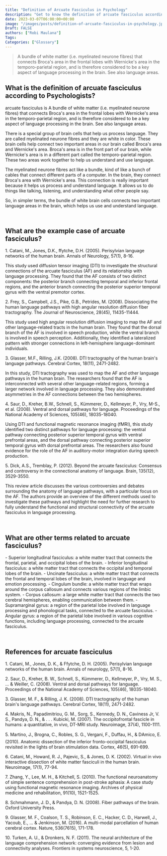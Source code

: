 ```yaml
---
title: "Definition of Arcuate Fasciculus in Psychology"
description: "Get to know the definition of arcuate fasciculus according to psychologists."
date: 2023-03-07T06:00:00+00:00
image: "/images/posts/definition-of-arcuate-fasciculus-in-psychology.jpg"
Draft: FALSE
authors: ["Robi Maulana"]
Tags: 
Categories: ["Glossary"]
---
```






> A bundle of white matter (i.e. myelinated neurone fibres) that connects Broca's area in the frontal lobes with Wernicke's area in the temporo-parietal region, and is therefore considered to be a key aspect of language processing in the brain. See also language areas.

## What is the definition of arcuate fasciculus according to Psychologists?

arcuate fasciculus is A bundle of white matter (i.e. myelinated neurone fibres) that connects Broca's area in the frontal lobes with Wernicke's area in the temporo-parietal region, and is therefore considered to be a key aspect of language processing in the brain. See also language areas.

There is a special group of brain cells that help us process language. They are called myelinated neurone fibres and they are white in color. These brain cells help connect two important areas in our brain called Broca's area and Wernicke's area. Broca's area is in the front part of our brain, while Wernicke's area is in a different part called the temporo-parietal region. These two areas work together to help us understand and use language.

The myelinated neurone fibres act like a bundle, kind of like a bunch of cables that connect different parts of a computer. In the brain, they connect Broca's area with Wernicke's area. This connection is really important because it helps us process and understand language. It allows us to do things like talking, listening, and understanding what other people say.

So, in simpler terms, the bundle of white brain cells connects two important language areas in the brain, which helps us use and understand language.

 

## What are the example case of arcuate fasciculus?

1\. Catani, M., Jones, D.K., ffytche, D.H. (2005). Perisylvian language networks of the human brain. Annals of Neurology, 57(1), 8-16.

This study used diffusion tensor imaging (DTI) to investigate the structural connections of the arcuate fasciculus (AF) and its relationship with language processing. They found that the AF consists of two distinct components: the posterior branch connecting temporal and inferior frontal regions, and the anterior branch connecting the posterior superior temporal gyrus with the ventral premotor cortex.

2\. Frey, S., Campbell, J.S., Pike, G.B., Petrides, M. (2008). Dissociating the human language pathways with high angular resolution diffusion fiber tractography. The Journal of Neuroscience, 28(45), 11435-11444.

This study used high angular resolution diffusion imaging to map the AF and other language-related tracts in the human brain. They found that the dorsal branch of the AF is involved in speech production, while the ventral branch is involved in speech perception. Additionally, they identified a lateralized pattern with stronger connections in left-hemisphere language-dominant individuals.

3\. Glasser, M.F., Rilling, J.K. (2008). DTI tractography of the human brain's language pathways. Cerebral Cortex, 18(11), 2471-2482.

In this study, DTI tractography was used to map the AF and other language pathways in the human brain. The researchers found that the AF is interconnected with several other language-related regions, forming a larger network involved in language processing. They also demonstrated asymmetries in the AF connections between the two hemispheres.

4\. Saur, D., Kreher, B.W., Schnell, S., Kümmerer, D., Kellmeyer, P., Vry, M-S., et al. (2008). Ventral and dorsal pathways for language. Proceedings of the National Academy of Sciences, 105(46), 18035-18040.

Using DTI and functional magnetic resonance imaging (fMRI), this study identified two distinct pathways for language processing: the ventral pathway connecting posterior superior temporal gyrus with ventral prefrontal areas, and the dorsal pathway connecting posterior superior temporal gyrus with dorsal prefrontal areas. The researchers also found evidence for the role of the AF in auditory-motor integration during speech production.

5\. Dick, A.S., Tremblay, P. (2012). Beyond the arcuate fasciculus: Consensus and controversy in the connectional anatomy of language. Brain, 135(12), 3529-3550.

This review article discusses the various controversies and debates surrounding the anatomy of language pathways, with a particular focus on the AF. The authors provide an overview of the different methods used to investigate these pathways and highlight the need for further research to fully understand the functional and structural connectivity of the arcuate fasciculus in language processing.

 

## What are other terms related to arcuate fasciculus?

\- Superior longitudinal fasciculus: a white matter tract that connects the frontal, parietal, and occipital lobes of the brain. - Inferior longitudinal fasciculus: a white matter tract that connects the occipital and temporal lobes of the brain. - Uncinate fasciculus: a white matter tract that connects the frontal and temporal lobes of the brain, involved in language and emotion processing. - Cingulum bundle: a white matter tract that wraps around the corpus callosum and connects various regions of the limbic system. - Corpus callosum: a large white matter tract that connects the two cerebral hemispheres, enabling communication between them. - Supramarginal gyrus: a region of the parietal lobe involved in language processing and phonological tasks, connected to the arcuate fasciculus. - Angular gyrus: a region of the parietal lobe involved in various cognitive functions, including language processing, connected to the arcuate fasciculus.

 

## References for arcuate fasciculus

1\. Catani, M., Jones, D. K., & Ffytche, D. H. (2005). Perisylvian language networks of the human brain. Annals of neurology, 57(1), 8-16.

2\. Saur, D., Kreher, B. W., Schnell, S., Kümmerer, D., Kellmeyer, P., Vry, M. S., ... & Weiller, C. (2008). Ventral and dorsal pathways for language. Proceedings of the National Academy of Sciences, 105(46), 18035-18040.

3\. Glasser, M. F., & Rilling, J. K. (2008). DTI tractography of the human brain's language pathways. Cerebral Cortex, 18(11), 2471-2482.

4\. Makris, N., Papadimitriou, G. M., Sorg, S., Kennedy, D. N., Caviness Jr, V. S., Pandya, D. N., & . . . Kubicki, M. (2007). The occipitofrontal fascicle in humans: a quantitative, in vivo, DT-MRI study. Neuroimage, 37(4), 1100-1111.

5\. Martino, J., Brogna, C., Robles, S. G., Vergani, F., Duffau, H., & DAmico, E. (2010). Anatomic dissection of the inferior fronto-occipital fasciculus revisited in the lights of brain stimulation data. Cortex, 46(5), 691-699.

6\. Catani, M., Howard, R. J., Pajevic, S., & Jones, D. K. (2002). Virtual in vivo interactive dissection of white matter fasciculi in the human brain. Neuroimage, 17(1), 77-94.

7\. Zhang, Y., Lee, M. H., & Kitchell, S. (2010). The functional neuroanatomy of simple sentence comprehension in post-stroke aphasia: A case study using functional magnetic resonance imaging. Archives of physical medicine and rehabilitation, 91(10), 1521-1525.

8\. Schmahmann, J. D., & Pandya, D. N. (2008). Fiber pathways of the brain. Oxford University Press.

9\. Glasser, M. F., Coalson, T. S., Robinson, E. C., Hacker, C. D., Harwell, J., Yacoub, E., ... & Jenkinson, M. (2016). A multi-modal parcellation of human cerebral cortex. Nature, 536(7615), 171-178.

10\. Turken, A. U., & Dronkers, N. F. (2011). The neural architecture of the language comprehension network: converging evidence from lesion and connectivity analyses. Frontiers in systems neuroscience, 5, 1-20.
